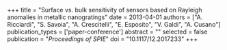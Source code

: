 +++
title = "Surface vs. bulk sensitivity of sensors based on Rayleigh anomalies in metallic nanogratings"
date = 2013-04-01
authors = ["A. Ricciardi", "S. Savoia", "A. Crescitelli", "E. Esposito", "V. Galdi", "A. Cusano"]
publication_types = ['paper-conference']
abstract = ""
selected = false
publication = "*Proceedings of SPIE*"
doi = "10.1117/12.2017233"
+++

